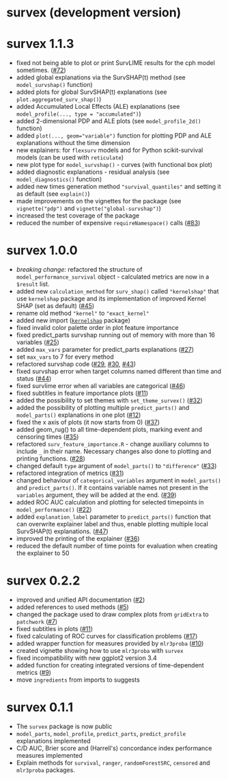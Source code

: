 # survex (development version)

# survex 1.1.3

* fixed not being able to plot or print SurvLIME results for the cph model sometimes. ([#72](https://github.com/ModelOriented/survex/issues/72))
* added global explanations via the SurvSHAP(t) method (see `model_survshap()` function)
* added plots for global SurvSHAP(t) explanations (see `plot.aggregated_surv_shap()`)
* added Accumulated Local Effects (ALE) explanations (see `model_profile(..., type = "accumulated")`)
* added 2-dimensional PDP and ALE plots (see `model_profile_2d()` function)
* added `plot(..., geom="variable")` function for plotting PDP and ALE explanations without the time dimension
* new explainers: for `flexsurv` models and for Python scikit-survival models (can be used with `reticulate`)
* new plot type for `model_survshap()` - curves (with functional box plot)
* added diagnostic explanations - residual analysis (see `model_diagnostics()` function)
* added new times generation method `"survival_quantiles"` and setting it as default (see `explain()`) 
* made improvements on the vignettes for the package (see `vignette("pdp")` and `vignette("global-survshap")`)
* increased the test coverage of the package
* reduced the number of expensive `requireNamespace()` calls ([#83](https://github.com/ModelOriented/survex/issues/83))

# survex 1.0.0

* *breaking change:* refactored the structure of `model_performance_survival` object - calculated metrics are now in a `$result` list.
* added new `calculation_method` for `surv_shap()` called `"kernelshap"` that use `kernelshap` package and its implementation of improved Kernel SHAP (set as default) ([#45](https://github.com/ModelOriented/survex/issues/45))
* rename old method `"kernel"` to `"exact_kernel"`
* added new import ([`kernelshap`](https://github.com/ModelOriented/kernelshap) package) 
* fixed invalid color palette order in plot feature importance
* fixed predict_parts survshap running out of memory with more than 16 variables ([#25](https://github.com/ModelOriented/survex/issues/25))
* added `max_vars` parameter for predict_parts explanations ([#27](https://github.com/ModelOriented/survex/issues/27))
* set `max_vars` to 7 for every method  
* refactored survshap code ([#29](https://github.com/ModelOriented/survex/issues/29), [#30](https://github.com/ModelOriented/survex/issues/30), [#43](https://github.com/ModelOriented/survex/issues/43))
* fixed survshap error when target columns named different than time and status ([#44](https://github.com/ModelOriented/survex/issues/44))
* fixed survlime error when all variables are categorical ([#46](https://github.com/ModelOriented/survex/issues/46))
* fixed subtitles in feature importance plots ([#11](https://github.com/ModelOriented/survex/issues/11))
* added the possibility to set themes with `set_theme_survex()` ([#32](https://github.com/ModelOriented/survex/issues/32))
* added the possibility of plotting multiple `predict_parts()` and `model_parts()` explanations in one plot ([#12](https://github.com/ModelOriented/survex/issues/12))
* fixed the x axis of plots (it now starts from 0) ([#37](https://github.com/ModelOriented/survex/issues/37))
* added geom_rug() to all time-dependent plots, marking event and censoring times ([#35](https://github.com/ModelOriented/survex/issues/35))
* refactored `surv_feature_importance.R` - change auxiliary columns to include `_` in their name. Necessary changes also done to plotting and printing functions. ([#28](https://github.com/ModelOriented/survex/issues/28))
* changed default `type` argument of `model_parts()` to `"difference"` ([#33](https://github.com/ModelOriented/survex/issues/33))
* refactored integration of metrics ([#31](https://github.com/ModelOriented/survex/issues/31))
* changed behaviour of `categorical_variables` argument in `model_parts()` and `predict_parts()`. If it contains variable names not present in the `variables` argument, they will be added at the end. ([#39](https://github.com/ModelOriented/survex/issues/39))
* added ROC AUC calculation and plotting for selected timepoints in `model_performance()` ([#22](https://github.com/ModelOriented/survex/issues/22))
* added `explanation_label` parameter to `predict_parts()` function that can overwrite explainer label and thus, enable plotting multiple local SurvSHAP(t) explanations. ([#47](https://github.com/ModelOriented/survex/issues/47))
* improved the printing of the explainer ([#36](https://github.com/ModelOriented/survex/issues/36))
* reduced the default number of time points for evaluation when creating the explainer to 50


# survex 0.2.2

* improved and unified API documentation ([#2](https://github.com/ModelOriented/survex/issues/2))
* added references to used methods ([#5](https://github.com/ModelOriented/survex/issues/5))
* changed the package used to draw complex plots from `gridExtra` to `patchwork` ([#7](https://github.com/ModelOriented/survex/pull/7))
* fixed subtitles in plots ([#11](https://github.com/ModelOriented/survex/issues/11))
* fixed calculating of ROC curves for classification problems
([#17](https://github.com/ModelOriented/survex/issues/17))
* added wrapper function for measures provided by `mlr3proba` ([#10](https://github.com/ModelOriented/survex/issues/10))
* created vignette showing how to use `mlr3proba` with `survex`
* fixed incompatibility with new ggplot2 version 3.4 
* added function for creating integrated versions of time-dependent metrics ([#9](https://github.com/ModelOriented/survex/issues/9))
* move `ingredients` from imports to suggests


# survex 0.1.1

* The `survex` package is now public
* `model_parts`, `model_profile`, `predict_parts`, `predict_profile` explanations implemented
* C/D AUC, Brier score and (Harrell's) concordance index performance measures implemented
* Explain methods for `survival`, `ranger`, `randomForestSRC`, `censored` and `mlr3proba` packages.
